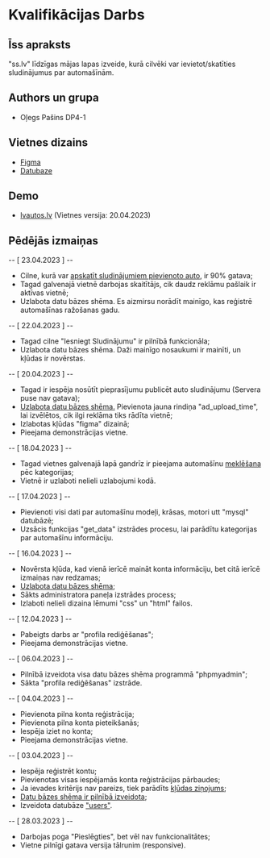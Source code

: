 # Kvalifikācijas Darbs

## Īss apraksts

"ss.lv" līdzīgas mājas lapas izveide, kurā cilvēki var ievietot/skatīties sludinājumus par automašīnām.

## Authors un grupa

- Oļegs Pašins DP4-1

## Vietnes dizains

- [Figma](https://www.figma.com/file/l4KA0CRIgfZCrlIokoBjvP/LatvianCars?node-id=0-1&t=HQsF8kvIfpJ1Mi9p-0)
- [Datubaze](https://imgur.com/a/4F3WL2e)

## Demo

- [lvautos.lv](http://lvautos.turboline.lv/) (Vietnes versija: 20.04.2023)

## Pēdējās izmaiņas

-- [ 23.04.2023 ] --

- Cilne, kurā var [apskatīt sludinājumiem pievienoto auto](https://imgur.com/a/qW4YLhP), ir 90% gatava;
- Tagad galvenajā vietnē darbojas skaitītājs, cik daudz reklāmu pašlaik ir aktīvas vietnē;
- Uzlabota datu bāzes shēma. Es aizmirsu norādīt mainīgo, kas reģistrē automašīnas ražošanas gadu.

-- [ 22.04.2023 ] --

- Tagad cilne "Iesniegt Sludinājumu" ir pilnībā funkcionāla;
- Uzlabota datu bāzes shēma. Daži mainīgo nosaukumi ir mainīti, un kļūdas ir novērstas.

-- [ 20.04.2023 ] --

- Tagad ir iespēja nosūtīt pieprasījumu publicēt auto sludinājumu (Servera puse nav gatava);
- [Uzlabota datu bāzes shēma.](https://imgur.com/a/4F3WL2e) Pievienota jauna rindiņa "ad_upload_time", lai izvēlētos, cik ilgi reklāma tiks rādīta vietnē;
- Izlabotas kļūdas "figma" dizainā;
- Pieejama demonstrācijas vietne.

-- [ 18.04.2023 ] --

- Tagad vietnes galvenajā lapā gandrīz ir pieejama automašīnu [meklēšana](https://imgur.com/a/6OM5hHK) pēc kategorijas;
- Vietnē ir uzlaboti nelieli uzlabojumi kodā.

-- [ 17.04.2023 ] --

- Pievienoti visi dati par automašīnu modeļi, krāsas, motori utt "mysql" datubāzē;
- Uzsācis funkcijas "get_data" izstrādes procesu, lai parādītu kategorijas par automašīnu informāciju.

-- [ 16.04.2023 ] --

- Novērsta kļūda, kad vienā ierīcē maināt konta informāciju, bet citā ierīcē izmaiņas nav redzamas;
- [Uzlabota datu bāzes shēma](https://imgur.com/a/4F3WL2e);
- Sākts administratora paneļa izstrādes process;
- Izlaboti nelieli dizaina lēmumi "css" un "html" failos.

-- [ 12.04.2023 ] --

- Pabeigts darbs ar "profila rediģēšanas";
- Pieejama demonstrācijas vietne.

-- [ 06.04.2023 ] --

- Pilnībā izveidota visa datu bāzes shēma programmā "phpmyadmin";
- Sākta "profila rediģēšanas" izstrāde.

-- [ 04.04.2023 ] --

- Pievienota pilna konta reģistrācija;
- Pievienota pilna konta pieteikšanās;
- Iespēja iziet no konta;
- Pieejama demonstrācijas vietne.

-- [ 03.04.2023 ] --

- Iespēja reģistrēt kontu;
- Pievienotas visas iespējamās konta reģistrācijas pārbaudes;
- Ja ievades kritērijs nav pareizs, tiek parādīts [kļūdas ziņojums](https://imgur.com/a/a6krhMo);
- [Datu bāzes shēma ir pilnībā izveidota](https://imgur.com/a/4F3WL2e);
- Izveidota datubāze ["users"](https://imgur.com/a/fGJd0Dp).

-- [ 28.03.2023 ] --

- Darbojas poga "Pieslēgties", bet vēl nav funkcionalitātes;
- Vietne pilnīgi gatava versija tālrunim (responsive).
